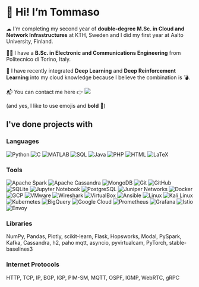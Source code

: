 # 👋 Hi! I’m Tommaso

☁ I'm completing my second year of **double-degree M.Sc. in Cloud and Network Infrastructures** at KTH, Sweden and I did my first year at Aalto University, Finland.

👨‍🎓 I have a **B.Sc. in Electronic and Communications Engineering** from Politecnico di Torino, Italy.

🧠 I have recently integrated **Deep Learning** and **Deep Reinforcement Learning** into my cloud knowledge because I believe the combination is 💣.

📬 You can contact me here 👉 [![][linkedin-logo]][my-profile]

[linkedin-logo]: https://img.shields.io/badge/LinkedIn-0077B5?style=plastic&logo=linkedin&logoColor=white
[my-profile]: https://www.linkedin.com/in/tommasopraturlon/

(and yes, I like to use emojis and **bold** 🤭)

## I've done projects with

### Languages
![Python](https://img.shields.io/badge/python-3670A0?style=for-the-badge&logo=python&logoColor=ffdd54)
![C](https://img.shields.io/badge/c-%2300599C.svg?style=for-the-badge&logo=c&logoColor=white)
![MATLAB](https://img.shields.io/badge/MATLAB-blue.svg?style=for-the-badge&logo=matlab&logoColor=white)
![SQL](https://img.shields.io/badge/SQL-yellow.svg?style=for-the-badge&logo=sql&logoColor=white)
![Java](https://img.shields.io/badge/java-%23ED8B00.svg?style=for-the-badge&logo=java&logoColor=white)
![PHP](https://img.shields.io/badge/PHP-777BB4.svg?style=for-the-badge&logo=php&logoColor=white)
![HTML](https://img.shields.io/badge/HTML-E34F26.svg?style=for-the-badge&logo=html5&logoColor=white)
![LaTeX](https://img.shields.io/badge/latex-%23008080.svg?style=for-the-badge&logo=latex&logoColor=white)

### Tools
![Apache Spark](https://img.shields.io/badge/-Apache%20Spark-E25A1C?logo=apache-spark&logoColor=white&style=for-the-badge)
![Apache Cassandra](https://img.shields.io/badge/-Apache%20Cassandra-1287B1?logo=apache-cassandra&logoColor=white&style=for-the-badge)
![MongoDB](https://img.shields.io/badge/MongoDB-47A248.svg?style=for-the-badge&logo=mongodb&logoColor=white)
![Git](https://img.shields.io/badge/git-%23F05033.svg?style=for-the-badge&logo=git&logoColor=white)
![GitHub](https://img.shields.io/badge/github-%23121011.svg?style=for-the-badge&logo=github&logoColor=white)
![SQLite](https://img.shields.io/badge/sqlite-%2307405e.svg?style=for-the-badge&logo=sqlite&logoColor=white)
![Jupyter Notebook](https://img.shields.io/badge/jupyter-%23FA0F00.svg?style=for-the-badge&logo=jupyter&logoColor=white)
![PostgreSQL](https://img.shields.io/badge/PostgreSQL-4169E1.svg?style=for-the-badge&logo=postgresql&logoColor=white)
![Juniper Networks](https://img.shields.io/badge/Juniper%20Networks-4B135.svg?style=for-the-badge&logo=juniper-networks&logoColor=white)
![Docker](https://img.shields.io/badge/Docker-2496ED.svg?style=for-the-badge&logo=docker&logoColor=white)
![GCP](https://img.shields.io/badge/Google%20Cloud-4285F4.svg?style=for-the-badge&logo=google-cloud&logoColor=white)
![VMware](https://img.shields.io/badge/VMware-4285F4.svg?style=for-the-badge&logo=vmware&logoColor=white)
![Wireshark](https://img.shields.io/badge/Wireshark-1679A7.svg?style=for-the-badge&logo=wireshark&logoColor=white)
![VirtualBox](https://img.shields.io/badge/VirtualBox-183A61.svg?style=for-the-badge&logo=virtualbox&logoColor=white)
![Ansible](https://img.shields.io/badge/Ansible-EE0000.svg?style=for-the-badge&logo=ansible&logoColor=white)
![Linux](https://img.shields.io/badge/Linux-FCC624.svg?style=for-the-badge&logo=Linux&logoColor=black)
![Kali Linux](https://img.shields.io/badge/Kali%20Linux-557C94.svg?style=for-the-badge&logo=Kali-Linux&logoColor=white)
![Kubernetes](https://img.shields.io/badge/Kubernetes-326CE5.svg?style=for-the-badge&logo=Kubernetes&logoColor=white)
![BigQuery](https://img.shields.io/badge/Google%20BigQuery-669DF6.svg?style=for-the-badge&logo=Google-BigQuery&logoColor=white)
![Google Cloud](https://img.shields.io/badge/Google%20Cloud-4285F4.svg?style=for-the-badge&logo=Google-Cloud&logoColor=white)
![Prometheus](https://img.shields.io/badge/Prometheus-E6522C.svg?style=for-the-badge&logo=Prometheus&logoColor=white)
![Grafana](https://img.shields.io/badge/Grafana-F46800.svg?style=for-the-badge&logo=Grafana&logoColor=white)
![Istio](https://img.shields.io/badge/Istio-466BB0.svg?style=for-the-badge&logo=Istio&logoColor=white)
![Envoy](https://img.shields.io/badge/Envoy%20Proxy-AC6199.svg?style=for-the-badge&logo=Envoy-Proxy&logoColor=white)

### Libraries
NumPy, Pandas, Plotly, scikit-learn, Flask, Hopsworks, Modal, PySpark, Kafka, Cassandra, h2, paho mqtt, asyncio, pyvirtualcam, PyTorch, stable-baselines3

### Internet Protocols
HTTP, TCP, IP, BGP, IGP, PIM-SM, MQTT, OSPF, IGMP, WebRTC, gRPC
